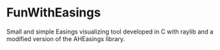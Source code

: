 # FunWithEasings
Small and simple Easings visualizing tool developed in C with raylib and a modified version of the AHEasings library.
